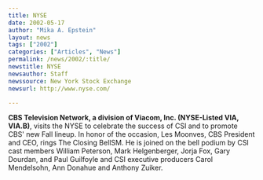 ```yaml
---
title: NYSE
date: 2002-05-17
author: "Mika A. Epstein"
layout: news
tags: ["2002"]
categories: ["Articles", "News"]
permalink: /news/2002/:title/
newstitle: NYSE  
newsauthor: Staff  
newssource: New York Stock Exchange  
newsurl: http://www.nyse.com/  

---
```

**CBS Television Network, a division of Viacom, Inc. (NYSE-Listed VIA, VIA.B)**, visits the NYSE to celebrate the success of CSI and to promote CBS' new Fall lineup. In honor of the occasion, Les Moonves, CBS President and CEO, rings The Closing BellSM. He is joined on the bell podium by CSI cast members William Peterson, Mark Helgenberger, Jorja Fox, Gary Dourdan, and Paul Guilfoyle and CSI executive producers Carol Mendelsohn, Ann Donahue and Anthony Zuiker.  
